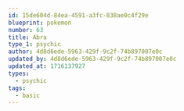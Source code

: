 ```yaml
---
id: 15de604d-84ea-4591-a3fc-838ae0c4f29e
blueprint: pokemon
number: 63
title: Abra
type_1: psychic
author: 4d8d6ede-5963-429f-9c2f-74b897007e0c
updated_by: 4d8d6ede-5963-429f-9c2f-74b897007e0c
updated_at: 1716137927
types:
  - psychic
tags:
  - basic
---
```

